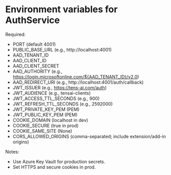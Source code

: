 # Environment variables for AuthService

Required:
- PORT (default 4001)
- PUBLIC_BASE_URL (e.g., http://localhost:4001)
- AAD_TENANT_ID
- AAD_CLIENT_ID
- AAD_CLIENT_SECRET
- AAD_AUTHORITY (e.g., https://login.microsoftonline.com/${AAD_TENANT_ID}/v2.0)
- AAD_REDIRECT_URI (e.g., http://localhost:4001/auth/callback)
- JWT_ISSUER (e.g., https://tens-ai.com/auth)
- JWT_AUDIENCE (e.g., tensai-clients)
- JWT_ACCESS_TTL_SECONDS (e.g., 900)
- JWT_REFRESH_TTL_SECONDS (e.g., 2592000)
- JWT_PRIVATE_KEY_PEM (PEM)
- JWT_PUBLIC_KEY_PEM (PEM)
- COOKIE_DOMAIN (localhost in dev)
- COOKIE_SECURE (true in prod)
- COOKIE_SAME_SITE (None)
- CORS_ALLOWED_ORIGINS (comma-separated; include extension/add-in origins)

Notes:
- Use Azure Key Vault for production secrets.
- Set HTTPS and secure cookies in prod.
